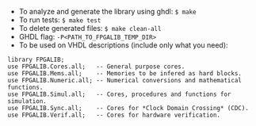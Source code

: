 * To analyze and generate the library using ghdl: `$ make`
* To run tests: `$ make test`
* To delete generated files: `$ make clean-all`
* GHDL flag: `-P<PATH_TO_FPGALIB_TEMP_DIR>`
* To be used on VHDL descriptions (include only what you need):
```
library FPGALIB;
use FPGALIB.Cores.all;   -- General purpose cores.
use FPGALIB.Mems.all;    -- Memories to be infered as hard blocks.
use FPGALIB.Numeric.all; -- Numerical conversions and mathematical functions.
use FPGALIB.Simul.all;   -- Cores, procedures and functions for simulation.
use FPGALIB.Sync.all;    -- Cores for *Clock Domain Crossing* (CDC).
use FPGALIB.Verif.all;   -- Cores for hardware verification.
```
